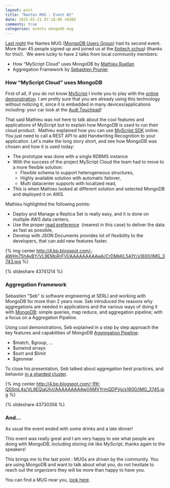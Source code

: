 ```yaml
---
layout: post
title: "Nantes MUG : Event #2"
date: 2015-01-21 07:18:06 +0100
comments: true
categories: events mongodb mug
---
```


[Last night](http://www.meetup.com/Nantes-MongoDB-User-Group/events/218926859/) the Nantes MUG ([MongoDB Users Group](http://www.mongodb.org/user-groups)) had its second event. More than 45 people signed up and joined us at the [Epitech schoo](http://www.epitech.eu/nantes/ecole-informatique-nantes.aspx)l (thanks for this!). &nbsp;We were lucky to have 2 talks from local community members:



* How “MyScript Cloud” uses MongoDB by [Mathieu Ruellan](https://twitter.com/mathieuruellan)
* Aggregation Framework by [Sebastien Prunier](https://twitter.com/sebprunier)

<!-- more -->

### How “MyScript Cloud” uses MongoDB

First of all, if you do not know [MyScript](http://myscript.com/)&nbsp;I invite you to play with the [online demonstration](http://webdemo.myscript.com/#/home).&nbsp;I am pretty sure that you are already using this technology without noticing it, since it is embedded in many devices/applications including: your car look at the [Audi Touchpad](http://vimeo.com/49013364)!

That said Mathieu was not here to talk about the cool features and applications of MyScript but to explain how MongoDB is used to run their cloud product.&nbsp;
Mathieu explained how you can use [MyScript SDK](https://dev.myscript.com/dev-kits/cloud-development-kit/) online. You just need to call a REST API to add Handwriting Recognition to your application. Let's make the long story short, and see how MongoDB was chosen and how it is used today:

* The prototype was done with a single RDBMS instance
* With the success of the project MyScript Cloud the team had to move to a more flexible solution:
  * Flexible schema to support heterogeneous structures,
  * Highly available solution with automatic failover,
  * Multi datacenter supports with localized read,
* This is when Mathieu looked at different solution and selected MongoDB and deployed it on AWS.

Mathieu highlighted the following points:

* Deploy and Manage a Replica Set is really easy, and it is done on multiple AWS data centers,
* Use the proper [read preference](http://docs.mongodb.org/manual/core/read-preference/)&nbsp; (nearest in this case) to deliver the data as fast as possible,
* Develop with JSON Documents provides lot of flexibility to the developers, that can add new features faster.

{% img center http://4.bp.blogspot.com/-AWHn75hAyBY/VL9EMpRrFVI/AAAAAAAAAwA/CrDMkKL5A1Y/s1600/IMG_3743.jpg %}

{% slideshare 43741214 %}


### Aggregation Framework

Sebastien "Seb" is software engineering at SERLI and working with MongoDB for more than 2 years now. Seb introduced the reasons why aggregations are needed in applications and the various ways of doing it with [MongoDB](http://docs.mongodb.org/manual/aggregation/): simple queries, map reduce, and aggregation pipeline; with a focus on a Aggregation Pipeline.

Using cool demonstrations, Seb explained in a step by step approach the key features and capabilities of MongoDB [Aggregation Pipeline](http://docs.mongodb.org/manual/core/aggregation-pipeline/):

* $match, $group, ...
* $unwind arrays
* $sort and $limit
* $geonear

To close his presentation, Seb talked about aggregation best practices, and behavior&nbsp;[in a sharded cluster](http://docs.mongodb.org/manual/core/aggregation-pipeline-sharded-collections/#aggregation-pipeline-sharded-collection).

{% img center http://4.bp.blogspot.com/-1fK-Q5SmL4s/VL9EQiaUIvI/AAAAAAAAAwI/AMVYrmQDPVg/s1600/IMG_3745.jpg %}

{% slideshare 43730356 %}

### And...

As usual the event ended with some drinks and a late dinner!

This event was really great and I am very happy to see what people are doing with MongoDB, including storing _ink_ like MyScript, thanks again to the speakers!

This brings me to the last point : MUGs are driven by the community. You are using MongoDB and want to talk about what you, do not hesitate to reach out the organizers they will be more than happy to have you.

You can find a MUG near you, [look here](http://www.mongodb.org/user-groups).
